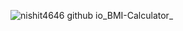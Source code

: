 ![nishit4646 github io_BMI-Calculator_](https://github.com/user-attachments/assets/129b6767-09fe-4ec7-b76c-739cc069af14)
